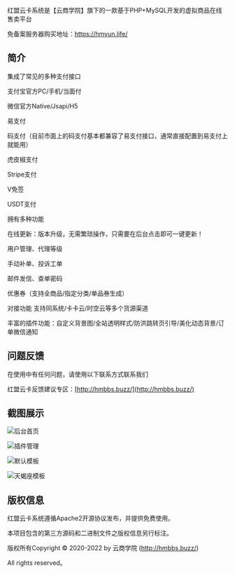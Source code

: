 红盟云卡系统是【云商学院】旗下的一款基于PHP+MySQL开发的虚拟商品在线售卖平台

免备案服务器购买地址：https://hmyun.life/

## 简介

集成了常见的多种支付接口

支付宝官方PC/手机/当面付

微信官方Native/Jsapi/H5

易支付

码支付（目前市面上的码支付基本都兼容了易支付接口，通常直接配置到易支付上就能用）

虎皮椒支付

Stripe支付

V免签

USDT支付

拥有多种功能

在线更新：版本升级，无需繁琐操作，只需要在后台点击即可一键更新！

用户管理、代理等级

手动补单、投诉工单

邮件发信、查单密码

优惠券（支持全商品/指定分类/单品券生成）

对接功能 支持同系统/卡卡云/时空云等多个货源渠道

丰富的插件功能：自定义背景图/全站透明样式/防洪跳转页引导/美化动态背景/订单微信通知


## 问题反馈

在使用中有任何问题，请使用以下联系方式联系我们

红盟云卡反馈建议专区：[http://hmbbs.buzz/](http://hmbbs.buzz/)


## 截图展示
![后台首页](image/houtai.png)

![插件管理](image/plugin.png)

![默认模板](image/default.png)

![天蝎座模板](image/tianxie.png)



## 版权信息

红盟云卡系统遵循Apache2开源协议发布，并提供免费使用。

本项目包含的第三方源码和二进制文件之版权信息另行标注。

版权所有Copyright © 2020-2022 by 云商学院 (http://hmbbs.buzz/)

All rights reserved。
